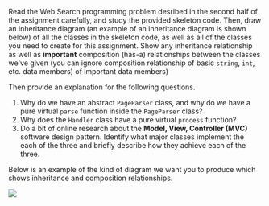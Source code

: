 Read the Web Search programming problem desribed in the second half of the assignment carefully, and study the provided skeleton code.  Then, draw an inheritance diagram (an example of an inheritance diagram is shown below) of all the classes in the skeleton code, as well as all of the classes you need to create for this assignment. Show any inheritance relationship as well as **important** composition (has-a) relationships between the classes we've given (you can ignore composition relationship of basic `string`, `int`, etc. data members) of important data members)

Then provide an explanation for the following questions.  

1. Why do we have an abstract `PageParser` class, and why do we have a pure virtual `parse` function inside the `PageParser` class?
2. Why does the `Handler` class have a pure virtual `process` function? 
3. Do a bit of online research about the **Model, View, Controller (MVC)** software design pattern.  Identify what major classes implement the each of the three and briefly describe how they achieve each of the three.

Below is an example of the kind of diagram we want you to produce which shows inheritance and composition relationships.

<img src="{{site.baseurl}}/homework/img/classhierarch.png">